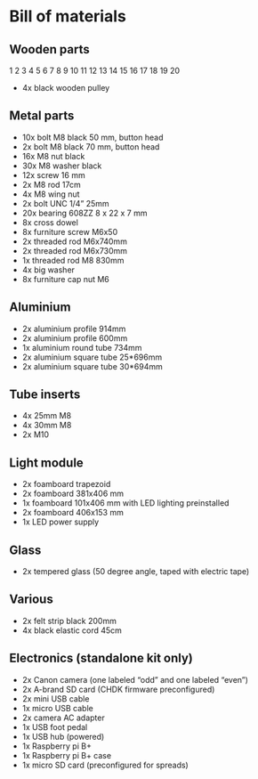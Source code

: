 # Bill of materials

## Wooden parts

1	2	3	4	5	6	7	8	9	10	11	12	13	14	15	16	17	18	19	20	
* 4x black wooden pulley

## Metal parts
* 10x bolt M8 black 50 mm, button head
* 2x bolt M8 black 70 mm, button head
* 16x M8 nut black
* 30x M8 washer black
* 12x screw 16 mm
* 2x M8 rod 17cm
* 4x M8 wing nut
* 2x bolt UNC 1/4” 25mm
* 20x bearing 608ZZ 8 x 22 x 7 mm
* 8x cross dowel
* 8x furniture screw M6x50
* 2x threaded rod M6x740mm
* 2x threaded rod M6x730mm
* 1x threaded rod M8 830mm
* 4x big washer
* 8x furniture cap nut M6

## Aluminium
* 2x aluminium profile 914mm 
* 2x aluminium profile 600mm 
* 1x aluminium round tube 734mm
* 2x aluminium square tube 25*696mm
* 2x aluminium square tube 30*694mm

## Tube inserts
* 4x 25mm M8
* 4x 30mm M8
* 2x M10

## Light module
* 2x foamboard trapezoid
* 2x foamboard 381x406 mm
* 1x foamboard 101x406 mm with LED lighting preinstalled
* 2x foamboard 406x153 mm
* 1x LED power supply

## Glass
* 2x tempered glass (50 degree angle, taped with electric tape)

## Various
* 2x felt strip black 200mm
* 4x black elastic cord 45cm

## Electronics (standalone kit only)
* 2x Canon camera (one labeled “odd” and one labeled “even”)
* 2x A-brand SD card (CHDK firmware preconfigured)
* 2x mini USB cable
* 1x micro USB cable
* 2x camera AC adapter
* 1x USB foot pedal
* 1x USB hub (powered)
* 1x Raspberry pi B+
* 1x Raspberry pi B+ case
* 1x micro SD card (preconfigured for spreads)
